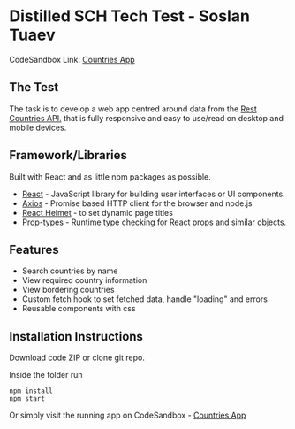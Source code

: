 # Distilled SCH Tech Test - Soslan Tuaev

CodeSandbox Link: [Countries App](https://codesandbox.io/s/objective-hugle-9f4z2)

## The Test

The task is to develop a web app centred around data from the [​Rest Countries API.](https://restcountries.eu/) that is fully responsive and easy to use/read on desktop and mobile devices.

## Framework/Libraries

Built with React and as little npm packages as possible.

- [React](https://reactjs.org/) - JavaScript library for building user interfaces or UI components.
- [Axios](https://www.npmjs.com/package/axios) - Promise based HTTP client for the browser and node.js
- [React Helmet](https://www.npmjs.com/package/react-helmet) - to set dynamic page titles
- [Prop-types](https://www.npmjs.com/package/prop-types) - Runtime type checking for React props and similar objects.

## Features

- Search countries by name
- View required country information
- View bordering countries
- Custom fetch hook to set fetched data, handle "loading" and errors
- Reusable components with css

## Installation Instructions

Download code ZIP or clone git repo.

Inside the folder run

```
npm install
npm start
```

Or simply visit the running app on CodeSandbox - [Countries App](https://codesandbox.io/s/objective-hugle-9f4z2)
